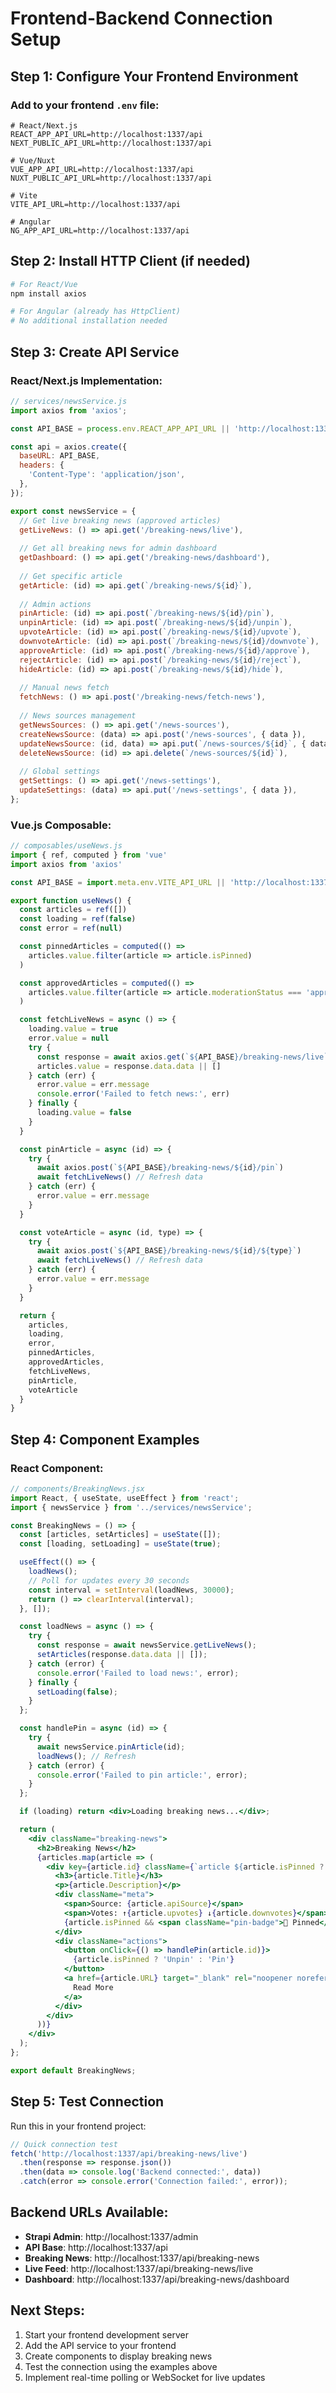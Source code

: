 # Frontend-Backend Connection Setup

## Step 1: Configure Your Frontend Environment

### Add to your frontend `.env` file:
```env
# React/Next.js
REACT_APP_API_URL=http://localhost:1337/api
NEXT_PUBLIC_API_URL=http://localhost:1337/api

# Vue/Nuxt
VUE_APP_API_URL=http://localhost:1337/api
NUXT_PUBLIC_API_URL=http://localhost:1337/api

# Vite
VITE_API_URL=http://localhost:1337/api

# Angular
NG_APP_API_URL=http://localhost:1337/api
```

## Step 2: Install HTTP Client (if needed)
```bash
# For React/Vue
npm install axios

# For Angular (already has HttpClient)
# No additional installation needed
```

## Step 3: Create API Service

### React/Next.js Implementation:
```javascript
// services/newsService.js
import axios from 'axios';

const API_BASE = process.env.REACT_APP_API_URL || 'http://localhost:1337/api';

const api = axios.create({
  baseURL: API_BASE,
  headers: {
    'Content-Type': 'application/json',
  },
});

export const newsService = {
  // Get live breaking news (approved articles)
  getLiveNews: () => api.get('/breaking-news/live'),
  
  // Get all breaking news for admin dashboard
  getDashboard: () => api.get('/breaking-news/dashboard'),
  
  // Get specific article
  getArticle: (id) => api.get(`/breaking-news/${id}`),
  
  // Admin actions
  pinArticle: (id) => api.post(`/breaking-news/${id}/pin`),
  unpinArticle: (id) => api.post(`/breaking-news/${id}/unpin`),
  upvoteArticle: (id) => api.post(`/breaking-news/${id}/upvote`),
  downvoteArticle: (id) => api.post(`/breaking-news/${id}/downvote`),
  approveArticle: (id) => api.post(`/breaking-news/${id}/approve`),
  rejectArticle: (id) => api.post(`/breaking-news/${id}/reject`),
  hideArticle: (id) => api.post(`/breaking-news/${id}/hide`),
  
  // Manual news fetch
  fetchNews: () => api.post('/breaking-news/fetch-news'),
  
  // News sources management
  getNewsSources: () => api.get('/news-sources'),
  createNewsSource: (data) => api.post('/news-sources', { data }),
  updateNewsSource: (id, data) => api.put(`/news-sources/${id}`, { data }),
  deleteNewsSource: (id) => api.delete(`/news-sources/${id}`),
  
  // Global settings
  getSettings: () => api.get('/news-settings'),
  updateSettings: (data) => api.put('/news-settings', { data }),
};
```

### Vue.js Composable:
```javascript
// composables/useNews.js
import { ref, computed } from 'vue'
import axios from 'axios'

const API_BASE = import.meta.env.VITE_API_URL || 'http://localhost:1337/api'

export function useNews() {
  const articles = ref([])
  const loading = ref(false)
  const error = ref(null)

  const pinnedArticles = computed(() => 
    articles.value.filter(article => article.isPinned)
  )

  const approvedArticles = computed(() =>
    articles.value.filter(article => article.moderationStatus === 'approved')
  )

  const fetchLiveNews = async () => {
    loading.value = true
    error.value = null
    try {
      const response = await axios.get(`${API_BASE}/breaking-news/live`)
      articles.value = response.data.data || []
    } catch (err) {
      error.value = err.message
      console.error('Failed to fetch news:', err)
    } finally {
      loading.value = false
    }
  }

  const pinArticle = async (id) => {
    try {
      await axios.post(`${API_BASE}/breaking-news/${id}/pin`)
      await fetchLiveNews() // Refresh data
    } catch (err) {
      error.value = err.message
    }
  }

  const voteArticle = async (id, type) => {
    try {
      await axios.post(`${API_BASE}/breaking-news/${id}/${type}`)
      await fetchLiveNews() // Refresh data
    } catch (err) {
      error.value = err.message
    }
  }

  return {
    articles,
    loading,
    error,
    pinnedArticles,
    approvedArticles,
    fetchLiveNews,
    pinArticle,
    voteArticle
  }
}
```

## Step 4: Component Examples

### React Component:
```jsx
// components/BreakingNews.jsx
import React, { useState, useEffect } from 'react';
import { newsService } from '../services/newsService';

const BreakingNews = () => {
  const [articles, setArticles] = useState([]);
  const [loading, setLoading] = useState(true);

  useEffect(() => {
    loadNews();
    // Poll for updates every 30 seconds
    const interval = setInterval(loadNews, 30000);
    return () => clearInterval(interval);
  }, []);

  const loadNews = async () => {
    try {
      const response = await newsService.getLiveNews();
      setArticles(response.data.data || []);
    } catch (error) {
      console.error('Failed to load news:', error);
    } finally {
      setLoading(false);
    }
  };

  const handlePin = async (id) => {
    try {
      await newsService.pinArticle(id);
      loadNews(); // Refresh
    } catch (error) {
      console.error('Failed to pin article:', error);
    }
  };

  if (loading) return <div>Loading breaking news...</div>;

  return (
    <div className="breaking-news">
      <h2>Breaking News</h2>
      {articles.map(article => (
        <div key={article.id} className={`article ${article.isPinned ? 'pinned' : ''}`}>
          <h3>{article.Title}</h3>
          <p>{article.Description}</p>
          <div className="meta">
            <span>Source: {article.apiSource}</span>
            <span>Votes: ↑{article.upvotes} ↓{article.downvotes}</span>
            {article.isPinned && <span className="pin-badge">📌 Pinned</span>}
          </div>
          <div className="actions">
            <button onClick={() => handlePin(article.id)}>
              {article.isPinned ? 'Unpin' : 'Pin'}
            </button>
            <a href={article.URL} target="_blank" rel="noopener noreferrer">
              Read More
            </a>
          </div>
        </div>
      ))}
    </div>
  );
};

export default BreakingNews;
```

## Step 5: Test Connection
Run this in your frontend project:

```javascript
// Quick connection test
fetch('http://localhost:1337/api/breaking-news/live')
  .then(response => response.json())
  .then(data => console.log('Backend connected:', data))
  .catch(error => console.error('Connection failed:', error));
```

## Backend URLs Available:
- **Strapi Admin**: http://localhost:1337/admin
- **API Base**: http://localhost:1337/api
- **Breaking News**: http://localhost:1337/api/breaking-news
- **Live Feed**: http://localhost:1337/api/breaking-news/live
- **Dashboard**: http://localhost:1337/api/breaking-news/dashboard

## Next Steps:
1. Start your frontend development server
2. Add the API service to your frontend
3. Create components to display breaking news
4. Test the connection using the examples above
5. Implement real-time polling or WebSocket for live updates
